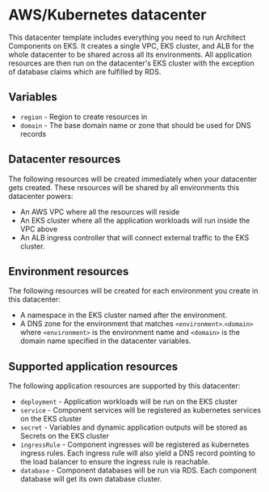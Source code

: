 # AWS/Kubernetes datacenter

This datacenter template includes everything you need to run Architect
Components on EKS. It creates a single VPC, EKS cluster, and ALB for the whole
datacenter to be shared across all its environments. All application resources
are then run on the datacenter's EKS cluster with the exception of database
claims which are fulfilled by RDS.

## Variables

- `region` - Region to create resources in
- `domain` - The base domain name or zone that should be used for DNS records

## Datacenter resources

The following resources will be created immediately when your datacenter gets
created. These resources will be shared by all environments this datacenter
powers:

- An AWS VPC where all the resources will reside
- An EKS cluster where all the application workloads will run inside the VPC
  above
- An ALB ingress controller that will connect external traffic to the EKS
  cluster.

## Environment resources

The following resources will be created for each environment you create in this
datacenter:

- A namespace in the EKS cluster named after the environment.
- A DNS zone for the environment that matches `<environment>`.`<domain>` where
  `<environment>` is the environment name and `<domain>` is the domain name
  specified in the datacenter variables.

## Supported application resources

The following application resources are supported by this datacenter:

- `deployment` - Application workloads will be run on the EKS cluster
- `service` - Component services will be registered as kubernetes services on
  the EKS cluster
- `secret` - Variables and dynamic application outputs will be stored as Secrets
  on the EKS cluster
- `ingressRule` - Component ingresses will be registered as kubernetes ingress
  rules. Each ingress rule will also yield a DNS record pointing to the load
  balancer to ensure the ingress rule is reachable.
- `database` - Component databases will be run via RDS. Each component database
  will get its own database cluster.
